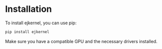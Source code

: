 # Installation

To install ejkernel, you can use pip:

```bash
pip install ejkernel
```

Make sure you have a compatible GPU and the necessary drivers installed.
